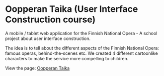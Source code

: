 # Oopperan Taika (User Interface Construction course)

A mobile / tablet web application for the Finnish National Opera - A school project about user interface construction.

The idea is to tell about the different aspects of the Finnish National Opera: famous operas, behind-the-scenes etc. We created 4 different cartoonlike characters to make the service more compelling to children.

View the page: [Oopperan Taika](http://oopperan-taika.herokuapp.com/)
